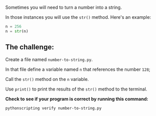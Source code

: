 Sometimes you will need to turn a number into a string.

In those instances you will use the `str()` method. Here's an example:

```py
n = 256
n = str(n)
```

## The challenge:

Create a file named `number-to-string.py`.

In that file define a variable named `n` that references the number `128`;

Call the `str()` method on the `n` variable.

Use `print()` to print the results of the `str()` method to the terminal.

**Check to see if your program is correct by running this command:**

```bash
pythonscripting verify number-to-string.py
```
